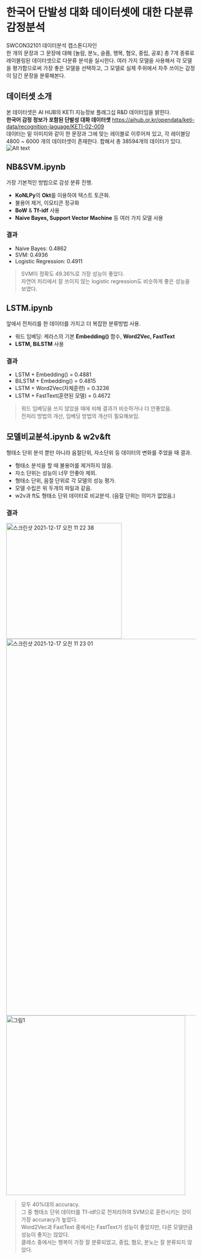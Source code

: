 # 한국어 단발성 대화 데이터셋에 대한 다분류 감정분석
SWCON32101 데이터분석 캡스톤디자인   
한 개의 문장과 그 문장에 대해 [놀람, 분노, 슬픔, 행복, 혐오, 중립, 공포] 총 7개 종류로 레이블링된 데이터셋으로 다분류 분석을 실시한다. 여러 가지 모델을 사용해서 각 모델을 평가함으로써 가장 좋은 모델을 선택하고, 그 모델로 실제 주위에서 자주 쓰이는 감정이 담긴 문장을 분류해본다.

## 데이터셋 소개
본 데이터셋은 AI HUB의 KETI 지능정보 플래그십 R&D 데이터임을 밝힌다.     
**한국어 감정 정보가 포함된 단발성 대화 데이터셋** https://aihub.or.kr/opendata/keti-data/recognition-laguage/KETI-02-009   
데이터는 밑 이미지와 같이 한 문장과 그에 맞는 레이블로 이루어져 있고, 각 레이블당 4800 ~ 6000 개의 데이터셋이 존재한다. 합해서 총 38594개의 데이터가 있다.     
![Alt text](https://aihub.or.kr/sites/default/files/2019-12/%ED%95%9C%EA%B5%AD%EC%96%B4%20%EA%B0%90%EC%A0%95%20%EC%A0%95%EB%B3%B4%EA%B0%80%20%ED%8F%AC%ED%95%A8%EB%90%9C%20%EB%8B%A8%EB%B0%9C%EC%84%B1%20%EB%8C%80%ED%99%94%20%EB%8D%B0%EC%9D%B4%ED%84%B0%EC%85%8B.png "예시 데이터")

## NB&SVM.ipynb
가장 기본적인 방법으로 감성 분류 진행. 
* **KoNLPy**의 **Okt**를 이용하여 텍스트 토큰화. 
* 불용어 제거, 이모티콘 정규화
* **BoW** & **Tf-idf** 사용
* **Naive Bayes, Support Vector Machine** 등 여러 가지 모델 사용
### 결과
* Naive Bayes: 0.4862
* SVM: 0.4936
* Logistic Regression: 0.4911   
> SVM이 정확도 49.36%로 가장 성능이 좋았다.    
자연어 처리에서 잘 쓰이지 않는 logistic regression도 비슷하게 좋은 성능을 보였다. 

## LSTM.ipynb
앞에서 전처리를 한 데이터를 가지고 더 복잡한 분류방법 사용. 
* 워드 임베딩: 케라스의 기본 **Embedding()** 함수, **Word2Vec, FastText**
* **LSTM, BiLSTM** 사용
### 결과
* LSTM + Embedding() = 0.4881
* BiLSTM + Embedding() = 0.4815
* LSTM + Word2Vec(자체훈련) = 0.3236
* LSTM + FastText(훈련된 모델) = 0.4672      
> 워드 임베딩을 쓰지 않았을 때에 비해 결과가 비슷하거나 더 안좋았음.    
전처리 방법의 개선, 임베딩 방법의 개선이 필요해보임.    

## 모델비교분석.ipynb & w2v&ft
형태소 단위 분석 뿐만 아니라 음절단위, 자소단위 등 데이터의 변화를 주었을 때 결과. 
* 형태소 분석을 할 때 불용어를 제거하지 않음. 
* 자소 단위는 성능이 너무 안좋아 제외. 
* 형태소 단위, 음절 단위로 각 모델의 성능 평가. 
* 모델 수립은 위 두개의 파일과 같음. 
* w2v과 ft도 형태소 단위 데이터로 비교분석. (음절 단위는 의미가 없었음.)
### 결과
<img width="307" alt="스크린샷 2021-12-17 오전 11 22 38" src="https://user-images.githubusercontent.com/49444498/146478514-ad238fa3-3450-40db-a4e5-81fc63a10c74.png">
<img width="998" alt="스크린샷 2021-12-17 오전 11 23 01" src="https://user-images.githubusercontent.com/49444498/146478590-a1cc5756-23c9-4e04-9276-d127ce81ca4e.png">       
<img width="476" alt="그림1" src="https://user-images.githubusercontent.com/49444498/146479817-839063d3-4672-4d9b-8512-83baa4e33b8a.png">      

> 모두 40%대의 accuracy.     
그 중 형태소 단위 데이터를 Tf-idf으로 전처리하여 SVM으로 훈련시키는 것이 가장 accuracy가 높았다.      
Word2Vec과 FastText 중에서는 FastText가 성능이 좋았지만, 다른 모델만큼 성능이 좋지는 않았다.      
클래스 중에서는 행복이 가장 잘 분류되었고, 중립, 혐오, 분노는 잘 분류되지 않았다. 
